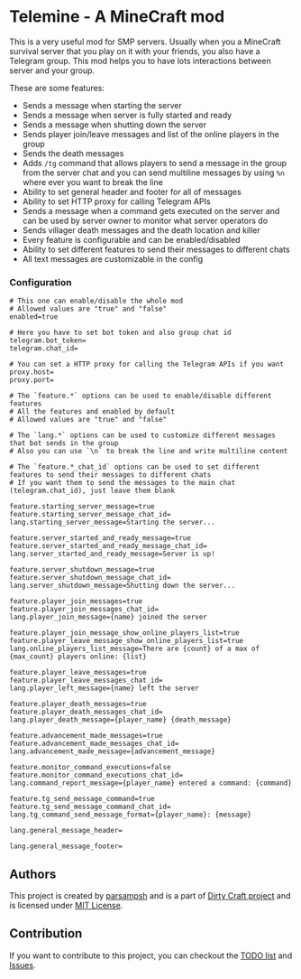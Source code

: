 # Telemine - A MineCraft mod
This is a very useful mod for SMP servers.
Usually when you a MineCraft survival server that you play on it with your friends, you also have a Telegram group.
This mod helps you to have lots interactions between server and your group.

These are some features:

- Sends a message when starting the server
- Sends a message when server is fully started and ready
- Sends a message when shutting down the server
- Sends player join/leave messages and list of the online players in the group
- Sends the death messages
- Adds `/tg` command that allows players to send a message in the group from the server chat and you can send multiline messages by using `%n` where ever you want to break the line
- Ability to set general header and footer for all of messages
- Ability to set HTTP proxy for calling Telegram APIs
- Sends a message when a command gets executed on the server and can be used by server owner to monitor what server operators do
- Sends villager death messages and the death location and killer
- Every feature is configurable and can be enabled/disabled
- Ability to set different features to send their messages to different chats
- All text messages are customizable in the config

### Configuration

```properties
# This one can enable/disable the whole mod
# Allowed values are "true" and "false"
enabled=true

# Here you have to set bot token and also group chat id
telegram.bot_token=
telegram.chat_id=

# You can set a HTTP proxy for calling the Telegram APIs if you want
proxy.host=
proxy.port=

# The `feature.*` options can be used to enable/disable different features
# All the features and enabled by default
# Allowed values are "true" and "false"

# The `lang.*` options can be used to customize different messages that bot sends in the group
# Also you can use `\n` to break the line and write multiline content

# The `feature.*_chat_id` options can be used to set different features to send their messages to different chats
# If you want them to send the messages to the main chat (telegram.chat_id), just leave them blank

feature.starting_server_message=true
feature.starting_server_message_chat_id=
lang.starting_server_message=Starting the server...

feature.server_started_and_ready_message=true
feature.server_started_and_ready_message_chat_id=
lang.server_started_and_ready_message=Server is up!

feature.server_shutdown_message=true
feature.server_shutdown_message_chat_id=
lang.server_shutdown_message=Shutting down the server...

feature.player_join_messages=true
feature.player_join_messages_chat_id=
lang.player_join_message={name} joined the server

feature.player_join_message_show_online_players_list=true
feature.player_leave_message_show_online_players_list=true
lang.online_players_list_message=There are {count} of a max of {max_count} players online: {list}

feature.player_leave_messages=true
feature.player_leave_messages_chat_id=
lang.player_left_message={name} left the server

feature.player_death_messages=true
feature.player_death_messages_chat_id=
lang.player_death_message={player_name} {death_message}

feature.advancement_made_messages=true
feature.advancement_made_messages_chat_id=
lang.advancement_made_message={advancement_message}

feature.monitor_command_executions=false
feature.monitor_command_executions_chat_id=
lang.command_report_message={player_name} entered a command: {command}

feature.tg_send_message_command=true
feature.tg_send_message_command_chat_id=
lang.tg_command_send_message_format={player_name}: {message}

lang.general_message_header=

lang.general_message_footer=
```

## Authors
This project is created by [parsampsh](https://github.com/parsampsh)
and is a part of [Dirty Craft project](https://github.com/Dirty-Craft)
and is licensed under [MIT License](LICENSE).

## Contribution
If you want to contribute to this project,
you can checkout the [TODO list](TODO.md) and
[Issues](https://github.com/Dirty-Craft/telemine/issues).
